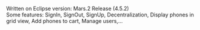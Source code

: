 Written on Eclipse version: Mars.2 Release (4.5.2)  
Some features: SignIn, SignOut, SignUp, Decentralization, Display phones in grid view, Add phones to cart, Manage users,...
